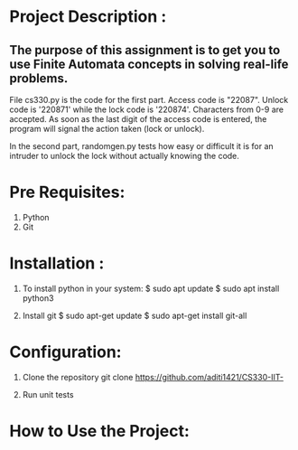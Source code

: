 # Project Description :

## The purpose of this assignment is to get you to use Finite Automata concepts in solving real-life problems.

File cs330.py is the code for the first part. Access code is "22087". 
Unlock code is '220871' while the lock code is '220874'. Characters from 0-9 are accepted.
As soon as the last digit of the access code is entered, the program will signal the action taken (lock or unlock).

In the second part, randomgen.py tests how easy or difficult it is for an intruder to unlock the lock without actually knowing the code.

# Pre Requisites: 
1. Python
2. Git

# Installation :
1. To install python in your system: 
  $ sudo apt update
  $ sudo apt install python3

2. Install git 
  $ sudo apt-get update
  $ sudo apt-get install git-all

# Configuration: 
1. Clone the repository
  git clone https://github.com/aditi1421/CS330-IIT-
  
2. Run unit tests

# How to Use the Project: 


